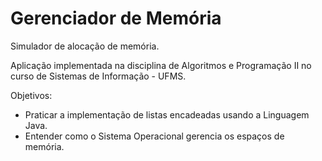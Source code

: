 # Gerenciador de Memória
Simulador de alocação de memória.

Aplicação implementada na disciplina de Algoritmos e Programação II no curso de Sistemas de Informação - UFMS.

Objetivos:
* Praticar a implementação de listas encadeadas usando a Linguagem Java.
* Entender como o Sistema Operacional gerencia os espaços de memória.
